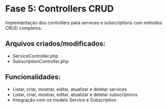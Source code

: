 # Fase 5: Controllers CRUD

Implementação dos controllers para services e subscriptions com métodos CRUD completos.

## Arquivos criados/modificados:
- ServiceController.php
- SubscriptionController.php

## Funcionalidades:
- Listar, criar, mostrar, editar, atualizar e deletar services
- Listar, criar, mostrar, editar, atualizar e deletar subscriptions
- Integração com os models Service e Subscription